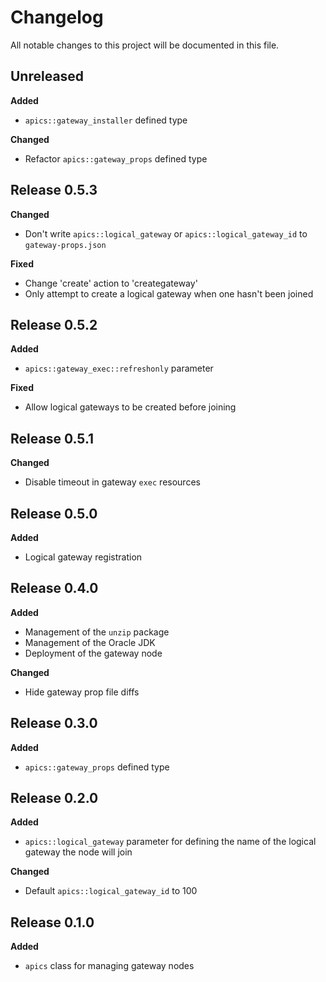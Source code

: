 # Changelog

All notable changes to this project will be documented in this file.

## Unreleased

**Added**

- `apics::gateway_installer` defined type

**Changed**

- Refactor `apics::gateway_props` defined type

## Release 0.5.3

**Changed**

- Don't write `apics::logical_gateway` or `apics::logical_gateway_id` to `gateway-props.json`

**Fixed**

- Change 'create' action to 'creategateway'
- Only attempt to create a logical gateway when one hasn't been joined

## Release 0.5.2

**Added**

- `apics::gateway_exec::refreshonly` parameter

**Fixed**

- Allow logical gateways to be created before joining

## Release 0.5.1

**Changed**

- Disable timeout in gateway `exec` resources

## Release 0.5.0

**Added**

- Logical gateway registration

## Release 0.4.0

**Added**

- Management of the `unzip` package
- Management of the Oracle JDK
- Deployment of the gateway node

**Changed**

- Hide gateway prop file diffs

## Release 0.3.0

**Added**

- `apics::gateway_props` defined type

## Release 0.2.0

**Added**

- `apics::logical_gateway` parameter for defining the name of the logical gateway the node will join

**Changed**

- Default `apics::logical_gateway_id` to 100

## Release 0.1.0

**Added**

- `apics` class for managing gateway nodes
